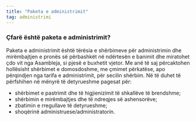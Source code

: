 ```yaml
---
title: "Paketa e administrimit"
tag: administrimi
---
```


### Çfarë është paketa e administrimit?

Paketa e administrimit është tërësia e shërbimeve për administrimin dhe mirëmbajtjen e pronës së përbashkët në ndërtesën e banimit dhe miratohet çdo vit nga Asambleja, si pjesë e buxhetit vjetor. Me anë të saj përcaktohen hollësisht shërbimet e domosdoshme, me çmimet përkatëse, apo përqindjen nga tarifa e administrimit, për secilin shërbim.
Në të duhet të përfshihen në mënyrë të detyrueshme pagesat për:

* shërbimet e pastrimit dhe të higjienizimit të shkallëve të brendshme;
* shërbimin e mirëmbajtjes dhe të ndreqjes së ashensorëve;
* zbatimin e rregullave të detyrueshme;
* shoqërinë administruese/administratorin.
